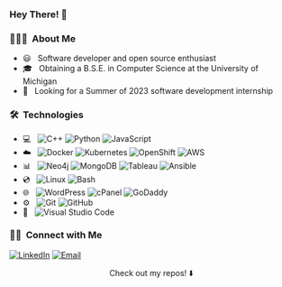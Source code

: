 <h3> Hey There! 👋 </h3>
              

<h3> 👨🏻‍💻 &nbsp;About Me </h3>

- 😃 &nbsp; Software developer and open source enthusiast
- 🎓 &nbsp; Obtaining a B.S.E. in Computer Science at the University of Michigan
- 💼 &nbsp; Looking for a Summer of 2023 software development internship

<h3> 🛠 &nbsp;Technologies </h3>

- :computer: &nbsp;
  ![C++](https://img.shields.io/badge/-C++-333333?style=flat&logo=C%2B%2B) 
  ![Python](https://img.shields.io/badge/-Python-333333?style=flat&logo=python)
  ![JavaScript](https://img.shields.io/badge/-JavaScript-333333?style=flat&logo=javascript)
- :cloud: &nbsp;
  ![Docker](https://img.shields.io/badge/-Docker-333333?style=flat&logo=docker)
  ![Kubernetes](https://img.shields.io/badge/-Kubernetes-333333?style=flat&logo=kubernetes)
  ![OpenShift](https://img.shields.io/badge/-Red%20Hat%20Open%20Shift-333333?style=flat&logo=red-hat-open-shift)
  ![AWS](https://img.shields.io/badge/-AWS-333333?style=flat&logo=amazon%20aws)
- 📊 &nbsp;
  ![Neo4j](https://img.shields.io/badge/-Neo4j-333333?style=flat&logo=neo4j)
  ![MongoDB](https://img.shields.io/badge/-MongoDB-333333?style=flat&logo=mongodb)
  ![Tableau](https://img.shields.io/badge/-Tableau-333333?style=flat&logo=tableau)
  ![Ansible](https://img.shields.io/badge/-Ansible-333333?style=flat&logo=ansible)
- 💿 &nbsp;
  ![Linux](https://img.shields.io/badge/-Linux-333333?style=flat&logo=linux)
  ![Bash](https://img.shields.io/badge/-GNU%20Bash-333333?style=flat&logo=gnubash)
- 🌐 &nbsp;
  ![WordPress](https://img.shields.io/badge/-WordPress-333333?logo=wordpress&style=flat)
  ![cPanel](https://img.shields.io/badge/-cPanel-333333?logo=cpanel&style=flat)
  ![GoDaddy](https://img.shields.io/badge/-GoDaddy-333333?logo=godaddy&style=flat)
- ⚙️ &nbsp;
  ![Git](https://img.shields.io/badge/-Git-333333?style=flat&logo=git)
  ![GitHub](https://img.shields.io/badge/-GitHub-333333?style=flat&logo=github)
- 🔧 &nbsp;
  ![Visual Studio Code](https://img.shields.io/badge/-Visual%20Studio%20Code-333333?style=flat&logo=visual-studio-code&logoColor=007ACC)
  

<h3> 🤝🏻 &nbsp;Connect with Me </h3>

<p align="left">
<a href="https://www.linkedin.com/in/rishiraj-c/"><img alt="LinkedIn" src="https://img.shields.io/badge/LinkedIn-Rishiraj%20Chandra-blue?style=flat-square&logo=linkedin"></a> 
<a href="mailto:rajchan@umich.edu"><img alt="Email" src="https://img.shields.io/badge/Email-rajchan@umich.edu-blue?style=flat-square&logo=gmail"></a>
</p>

<p align="center">
Check out my repos! ⬇️ 
</p>
                        

<!---
rchandra20/rchandra20 is a ✨ special ✨ repository because its `README.md` (this file) appears on your GitHub profile.
You can click the Preview link to take a look at your changes.
--->
